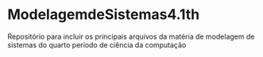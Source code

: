 # ModelagemdeSistemas4.1th
Repositório para incluir os principais arquivos da matéria de modelagem de sistemas do quarto período de ciência da computação
